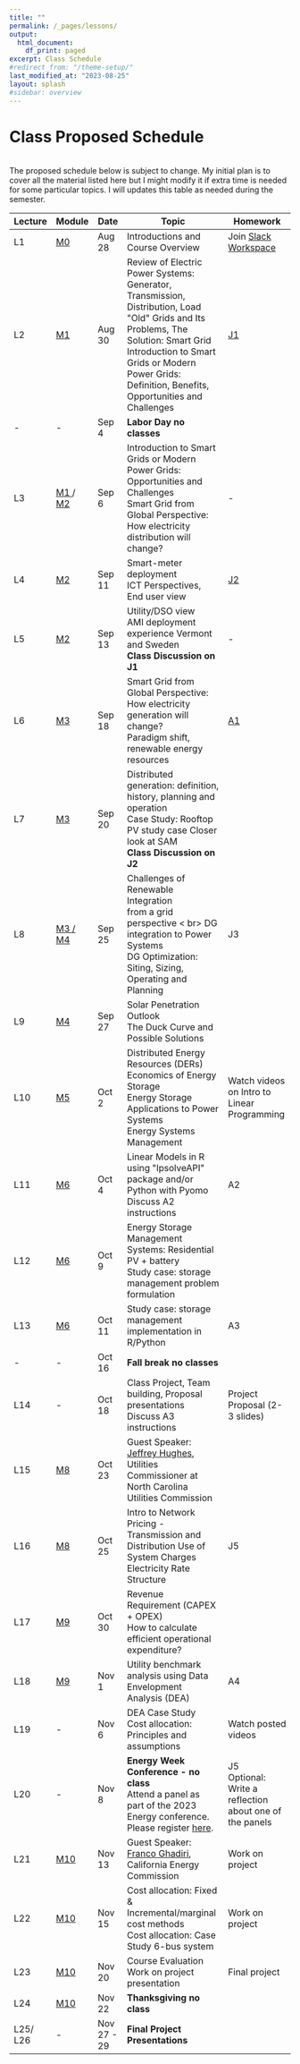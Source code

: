 ```yaml
---
title: ""
permalink: /_pages/lessons/
output:
  html_document:
    df_print: paged
excerpt: Class Schedule
#redirect_from: "/theme-setup/"
last_modified_at: "2023-08-25"
layout: splash
#sidebar: overview
---
```


# Class Proposed Schedule
<br>
The proposed schedule below is subject to change. My initial plan is to cover all the material listed here but I might modify it if extra time is needed for some particular topics. I will updates this table as needed during the semester.


| Lecture | Module |   Date  | Topic | Homework |
|----|----|--------|--------------|----|
| L1 | <a href="/_pages/modulelist/" > M0 </a> | Aug 28 | Introductions and Course Overview  | Join [Slack Workspace](https://join.slack.com/t/duke-2xw1946/shared_invite/zt-224ncrs7l-3YGJVIwKwXEA3vv0B2fWNA)  |
| L2 |   <a href="/docs/modules/M1/" > M1 </a> | Aug 30 | Review of Electric Power Systems: Generator, Transmission, Distribution, Load <br> "Old" Grids and Its Problems, The Solution: Smart Grid <br> Introduction to Smart Grids or Modern Power Grids: Definition, Benefits, Opportunities and Challenges | [J1](https://sakai.duke.edu/portal/site/56a79f78-bc10-4a77-b8e8-7b82e8f11a73/tool/8ed68fc3-ad5b-4f2d-a117-2471455b2efd/discussionForum/message/dfAllMessages)  |
| - | - | Sep 4 | **Labor Day no classes** |  |
| L3 | <a href="/docs/modules/M1/" > M1 </a> / <a href="/docs/modules/M2/" > M2 </a> | Sep 6 | Introduction to Smart Grids or Modern Power Grids: Opportunities and Challenges <br> Smart Grid from Global Perspective: How electricity distribution will change?  |- |
| L4 | <a href="/docs/modules/M2/" > M2 </a> | Sep 11 |  Smart-meter deployment <br> ICT Perspectives, End user view  <br> |[J2](https://sakai.duke.edu/portal/site/56a79f78-bc10-4a77-b8e8-7b82e8f11a73/tool/8ed68fc3-ad5b-4f2d-a117-2471455b2efd/discussionForum/message/dfAllMessages) |
| L5 | <a href="/docs/modules/M2/" > M2 </a> | Sep 13 | Utility/DSO view <br> AMI deployment experience Vermont and Sweden <br> **Class Discussion on J1** | - |
| L6 | <a href="/docs/modules/M3/" > M3 </a> | Sep 18 |  Smart Grid from Global Perspective: How electricity generation will change? <br> Paradigm shift, renewable energy resources | [A1](https://sakai.duke.edu/portal/site/56a79f78-bc10-4a77-b8e8-7b82e8f11a73/tool/418ca962-66be-4db5-8f3a-175a4fc98bfe?panel=Main)  |
| L7 | <a href="/docs/modules/M3/" > M3 </a> | Sep 20 | Distributed generation: definition, history, planning and operation <br> Case Study: Rooftop PV study case Closer look at SAM <br> **Class Discussion on J2**|  |
| L8 | <a href="/docs/modules/M3/" > M3 / <a href="/docs/modules/M4/" > M4 </a> | Sep 25 | Challenges of Renewable Integration <br> from a grid perspective < br> DG integration to Power Systems <br> DG Optimization: Siting, Sizing, Operating and Planning   | J3 |
| L9 | <a href="/docs/modules/M4/" > M4 </a> | Sep 27 | Solar Penetration Outlook <br> The Duck Curve and Possible Solutions <br>  | |
| L10 |<a href="/docs/modules/M5/" > M5 </a>  | Oct 2 | Distributed Energy Resources (DERs) <br> Economics of Energy Storage <br> Energy Storage Applications to Power Systems <br> Energy Systems Management <br>  | Watch videos on Intro to Linear Programming  |
| L11 | <a href="/docs/modules/M6/" > M6 </a> | Oct 4 | Linear Models in R using "lpsolveAPI" package and/or Python with Pyomo <br> Discuss A2 instructions  | A2 |
| L12 | <a href="/docs/modules/M6/" > M6 </a> | Oct 9 | Energy Storage Management Systems:  Residential PV + battery <br> Study case: storage management problem formulation | |
| L13 | <a href="/docs/modules/M6/" > M6 </a>  | Oct 11 | Study case: storage management implementation in R/Python | A3 |
| - | - | Oct 16 | **Fall break no classes**  |  |
| L14 | - | Oct 18 | Class Project, Team building, Proposal presentations <br> Discuss A3 instructions| Project Proposal (2-3 slides) |
| L15 | <a href="/docs/modules/M8/" > M8 | Oct 23 | Guest Speaker: [Jeffrey Hughes](https://www.linkedin.com/in/jeff-hughes-74b58912/), Utilities Commissioner at North Carolina Utilities Commission |  |
| L16 | <a href="/docs/modules/M8/" > M8 | Oct 25 | Intro to Network Pricing - Transmission and Distribution Use of System Charges <br> Electricity Rate Structure | J5 |
| L17 | <a href="/docs/modules/M9/" > M9 | Oct 30| Revenue Requirement (CAPEX + OPEX) <br> How to calculate efficient operational expenditure? |  |
| L18 | <a href="/docs/modules/M9/" > M9 | Nov 1 | Utility benchmark analysis using Data Envelopment Analysis (DEA) | A4 |
| L19 | - | Nov 6 | DEA Case Study <br> Cost allocation: Principles and assumptions  | Watch posted videos |
| L20 | - | Nov 8 | **Energy Week Conference - no class** <br> Attend a panel as part of the 2023 Energy conference. <br> Please register [here]().  |  J5 <br> Optional: Write a reflection about one of the panels |
| L21 | <a href="/docs/modules/M10/" > M10 | Nov 13 | Guest Speaker: [Franco Ghadiri](https://www.linkedin.com/in/franco-ghadiri/), California Energy Commission  | Work on project |
| L22 | <a href="/docs/modules/M10/" > M10 | Nov 15 | Cost allocation: Fixed & Incremental/marginal cost methods <br> Cost allocation: Case Study 6-bus system | Work on project |
| L23 | <a href="/docs/modules/M10/" > M10 | Nov 20  | Course Evaluation <br> Work on project presentation | Final project |
| L24 | <a href="/docs/modules/M10/" > M10 | Nov 22  | **Thanksgiving no class** |  |
| L25/ <br> L26 | - | Nov 27 - 29 |  **Final Project Presentations** |  |

<!---

M7 Impact of DER on grid operation/scheduling and planning <br> Economic dispatch problem with renewables <br> Case study - Hydro-thermal scheduling Brazil
--->
